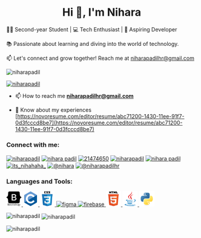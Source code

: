
<h1 align="center">Hi 👋, I'm Nihara</h1>

👨‍🎓 Second-year Student | 💻 Tech Enthusiast | 🚀 Aspiring Developer

📚 Passionate about learning and diving into the world of technology.

📫 Let's connect and grow together! Reach me at niharapadilhr@gmail.com

<p align="left"> <img src="https://komarev.com/ghpvc/?username=niharapadil&label=Profile%20views&color=0e75b6&style=flat" alt="niharapadil" /> </p>

<p align="left"> <a href="https://twitter.com/niharapadil" target="blank"><img src="https://img.shields.io/twitter/follow/niharapadil?logo=twitter&style=for-the-badge" alt="niharapadil" /></a> </p>

- 📫 How to reach me **niharapadilhr@gmail.com**

- 📄 Know about my experiences [https://novoresume.com/editor/resume/abc71200-1430-11ee-91f7-0d3fcccd8be7](https://novoresume.com/editor/resume/abc71200-1430-11ee-91f7-0d3fcccd8be7)

<h3 align="left">Connect with me:</h3>
<p align="left">
<a href="https://twitter.com/niharapadil" target="blank"><img align="center" src="https://raw.githubusercontent.com/rahuldkjain/github-profile-readme-generator/master/src/images/icons/Social/twitter.svg" alt="niharapadil" height="30" width="40" /></a>
<a href="https://linkedin.com/in/nihara padil" target="blank"><img align="center" src="https://raw.githubusercontent.com/rahuldkjain/github-profile-readme-generator/master/src/images/icons/Social/linked-in-alt.svg" alt="nihara padil" height="30" width="40" /></a>
<a href="https://stackoverflow.com/users/21474650" target="blank"><img align="center" src="https://raw.githubusercontent.com/rahuldkjain/github-profile-readme-generator/master/src/images/icons/Social/stack-overflow.svg" alt="21474650" height="30" width="40" /></a>
<a href="https://kaggle.com/niharapadil" target="blank"><img align="center" src="https://raw.githubusercontent.com/rahuldkjain/github-profile-readme-generator/master/src/images/icons/Social/kaggle.svg" alt="niharapadil" height="30" width="40" /></a>
<a href="https://fb.com/nihara padil" target="blank"><img align="center" src="https://raw.githubusercontent.com/rahuldkjain/github-profile-readme-generator/master/src/images/icons/Social/facebook.svg" alt="nihara padil" height="30" width="40" /></a>
<a href="https://instagram.com/its_nihahaha_" target="blank"><img align="center" src="https://raw.githubusercontent.com/rahuldkjain/github-profile-readme-generator/master/src/images/icons/Social/instagram.svg" alt="its_nihahaha_" height="30" width="40" /></a>
<a href="https://hashnode.com/@nihara" target="blank"><img align="center" src="https://raw.githubusercontent.com/rahuldkjain/github-profile-readme-generator/master/src/images/icons/Social/hashnode.svg" alt="@nihara" height="30" width="40" /></a>
<a href="https://medium.com/@niharapadilhr" target="blank"><img align="center" src="https://raw.githubusercontent.com/rahuldkjain/github-profile-readme-generator/master/src/images/icons/Social/medium.svg" alt="@niharapadilhr" height="30" width="40" /></a>
</p>

<h3 align="left">Languages and Tools:</h3>
<p align="left"> <a href="https://getbootstrap.com" target="_blank" rel="noreferrer"> <img src="https://raw.githubusercontent.com/devicons/devicon/master/icons/bootstrap/bootstrap-plain-wordmark.svg" alt="bootstrap" width="40" height="40"/> </a> <a href="https://www.cprogramming.com/" target="_blank" rel="noreferrer"> <img src="https://raw.githubusercontent.com/devicons/devicon/master/icons/c/c-original.svg" alt="c" width="40" height="40"/> </a> <a href="https://www.w3schools.com/css/" target="_blank" rel="noreferrer"> <img src="https://raw.githubusercontent.com/devicons/devicon/master/icons/css3/css3-original-wordmark.svg" alt="css3" width="40" height="40"/> </a> <a href="https://www.figma.com/" target="_blank" rel="noreferrer"> <img src="https://www.vectorlogo.zone/logos/figma/figma-icon.svg" alt="figma" width="40" height="40"/> </a> <a href="https://firebase.google.com/" target="_blank" rel="noreferrer"> <img src="https://www.vectorlogo.zone/logos/firebase/firebase-icon.svg" alt="firebase" width="40" height="40"/> </a> <a href="https://www.w3.org/html/" target="_blank" rel="noreferrer"> <img src="https://raw.githubusercontent.com/devicons/devicon/master/icons/html5/html5-original-wordmark.svg" alt="html5" width="40" height="40"/> </a> <a href="https://www.java.com" target="_blank" rel="noreferrer"> <img src="https://raw.githubusercontent.com/devicons/devicon/master/icons/java/java-original.svg" alt="java" width="40" height="40"/> </a> <a href="https://www.python.org" target="_blank" rel="noreferrer"> <img src="https://raw.githubusercontent.com/devicons/devicon/master/icons/python/python-original.svg" alt="python" width="40" height="40"/> </a> </p>

<p><img align="left" src="https://github-readme-stats.vercel.app/api/top-langs?username=niharapadil&show_icons=true&locale=en&layout=compact" alt="niharapadil" /></p>

<p>&nbsp;<img align="center" src="https://github-readme-stats.vercel.app/api?username=niharapadil&show_icons=true&locale=en" alt="niharapadil" /></p>

<p><img align="center" src="https://github-readme-streak-stats.herokuapp.com/?user=niharapadil&" alt="niharapadil" /></p>

